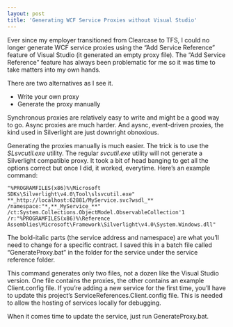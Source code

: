 ```yaml
---
layout: post
title: 'Generating WCF Service Proxies without Visual Studio'
---
```

Ever since my employer transitioned from Clearcase to TFS, I could no longer generate WCF service proxies using the “Add Service Reference” feature of Visual Studio (it generated an empty proxy file). The “Add Service Reference” feature has always been problematic for me so it was time to take matters into my own hands.

There are two alternatives as I see it.

  * Write your own proxy 
  * Generate the proxy manually 

Synchronous proxies are relatively easy to write and might be a good way to go. Async proxies are much harder. And aysnc, event-driven proxies, the kind used in Silverlight are just downright obnoxious.

Generating the proxies manually is much easier. The trick is to use the _SLsvcutil.exe_ utility. The regular _svcutil.exe_ utility will not generate a Silverlight compatible proxy. It took a bit of head banging to get all the options correct but once I did, it worked, everytime. Here’s an example command:

`"%PROGRAMFILES(x86)%\Microsoft SDKs\Silverlight\v4.0\Tool\slsvcutil.exe"`   
`**_http://localhost:62881/MyService.svc?wsdl_**`   
`/namespace:"*,**_MyService_**"`   
`/ct:System.Collections.ObjectModel.ObservableCollection'1`   
`/r:"%PROGRAMFILES(x86)%\Reference Assemblies\Microsoft\Framework\Silverlight\v4.0\System.Windows.dll"`

The bold-italic parts (the service address and namespace) are what you’ll need to change for a specific contract. I saved this in a batch file called “GenerateProxy.bat” in the folder for the service under the service reference folder.

This command generates only two files, not a dozen like the Visual Studio version. One file contains the proxies, the other contains an example Client.config file. If you’re adding a new service for the first time, you’ll have to update this project’s ServiceReferences.Client.config file. This is needed to allow the hosting of services locally for debugging.

When it comes time to update the service, just run GenerateProxy.bat.
